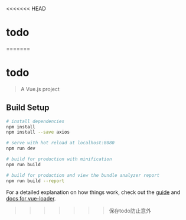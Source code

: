 <<<<<<< HEAD
# todo
=======
# todo

> A Vue.js project

## Build Setup

``` bash
# install dependencies
npm install
npm install --save axios

# serve with hot reload at localhost:8080
npm run dev

# build for production with minification
npm run build

# build for production and view the bundle analyzer report
npm run build --report
```

For a detailed explanation on how things work, check out the [guide](http://vuejs-templates.github.io/webpack/) and [docs for vue-loader](http://vuejs.github.io/vue-loader).
>>>>>>> 保存todo防止意外
